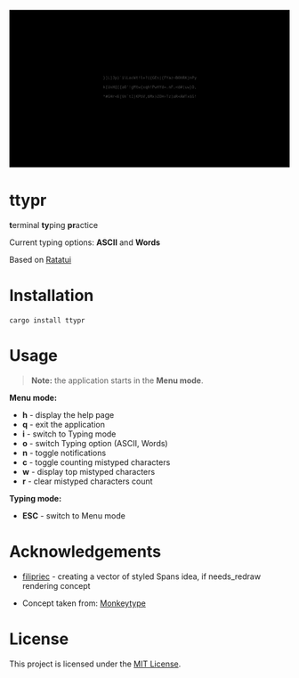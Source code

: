 ![](preview.gif)

# ttypr

**t**erminal **ty**ping **pr**actice

Current typing options: **ASCII** and **Words**

Based on [Ratatui][RatatuiRepo]

# Installation

```shell
cargo install ttypr
```

# Usage

> **Note:** the application starts in the **Menu mode**.

**Menu mode:**

- **h** - display the help page
- **q** - exit the application
- **i** - switch to Typing mode
- **o** - switch Typing option (ASCII, Words)
- **n** - toggle notifications
- **c** - toggle counting mistyped characters
- **w** - display top mistyped characters
- **r** - clear mistyped characters count

**Typing mode:**

- **ESC** - switch to Menu mode

# Acknowledgements

- [filipriec][FilipsGitLab] - creating a vector of styled Spans idea, if needs_redraw rendering concept

- Concept taken from: [Monkeytype][MonkeytypeLink]

# License

This project is licensed under the [MIT License][MITLicense].

[RatatuiRepo]: https://github.com/ratatui/ratatui
[FilipsGitLab]: https://gitlab.com/filipriec
[MonkeytypeLink]: https://monkeytype.com
[MITLicense]: https://github.com/hotellogical05/ttypr/blob/main/LICENSE
